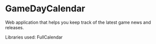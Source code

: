 # GameDayCalendar
Web application that helps you keep track of the latest game news and releases.

Libraries used:
FullCalendar
